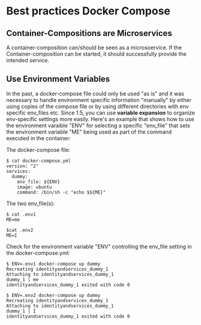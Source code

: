 # Best practices **Docker Compose**

## Container-Compositions are **Microservices**

A container-composition can/should be seen as a microsoervice. If the Container-composition can be started, it should successfully provide the intended service.

## Use Environment Variables

In the past, a docker-compose file could only be used "as is" and it was necessary to handle environment specific information "manually" by either using copies of the compose file or by using different directories with env specific env_files etc.
Since 1.5, you can use **variable expansion** to organize env-specific settings more easily. Here's an example that shows how to use the environment varaible "ENV" for selecting a specific "env_file" that sets the environment variable "ME" being used as part of the command executed in the container:

The docker-compose file:

    $ cat docker-compose.yml
    version: "2"
    services:
      dummy:
        env_file: ${ENV}
        image: ubuntu
        command: /bin/sh -c "echo $${ME}"

The two env_file(s):

    $ cat .env1
    ME=me

    $cat .env2
    ME=I

Check for the environment variable "ENV" controlling the env_file setting in the docker-compose.yml:

    $ ENV=.env1 docker-compose up dummy
    Recreating identityandservices_dummy_1
    Attaching to identityandservices_dummy_1
    dummy_1 | me
    identityandservices_dummy_1 exited with code 0

	$ ENV=.env2 docker-compose up dummy
    Recreating identityandservices_dummy_1
    Attaching to identityandservices_dummy_1
    dummy_1 | I
    identityandservices_dummy_1 exited with code 0
